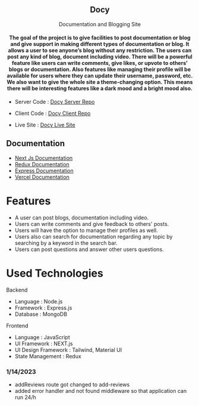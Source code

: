 <h2 align="center"> Docy </h2>
<p align="center"> Documentation and Blogging Site </p>
<h4  align="center"> The goal of the project is to give facilities to post documentation or blog and give support in making different types of documentation or blog. It allows a user to see anyone’s blog without any restriction. The users can post any kind of blog, document including video. There will be a powerful feature like users can write comments, give likes, or upvote to others' blogs or documentation. Also features like managing their profile will be available for users where they can update their username, password, etc. We also want to give the whole site a theme-changing option. This means there will be interesting features like a dark mood and a bright mood also. 
</h4>

- Server Code : [Docy Server Repo](https://github.com/RHsanto/docy-server-site)

- Client Code : [Docy Client Repo](https://github.com/thekawsarhossain/Docs-client-site)

- Live Site : [Docy Live Site](https://docs-client-site.vercel.app/)

## Documentation

- [Next Js Documentation](https://nextjs.org/docs)
- [Redux Documentation ](https://redux-toolkit.js.org/introduction/getting-started)
- [ Express Documentation ](https://expressjs.com/en/starter/installing.html)
- [ Vercel Documentation ](https://nextjs.org/docs/deployment)

# Features

- A user can post blogs, documentation including video.
- Users can write comments and give feedback to others' posts.
- Users will have the option to manage their profiles as well.
- Users also can search for documentation regarding any topic by searching by a keyword in the search bar.
- Users can post questions and answer other users questions.

# Used Technologies

Backend

- Language : Node.js
- Framework : Express.js
- Database : MongoDB

Frontend

- Language : JavaScript
- UI Framework : NEXT.js
- UI Design Framework : Tailwind, Material UI
- State Management : Redux

### 1/14/2023

- addReviews route got changed to add-reviews
- added error handler and not found middleware so that application can run 24/h
